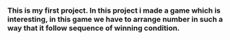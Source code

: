 <h3>This is my first project. In this project i made a game which is interesting, in this game we have to arrange number in such a way that it follow sequence of winning condition.<h3>
